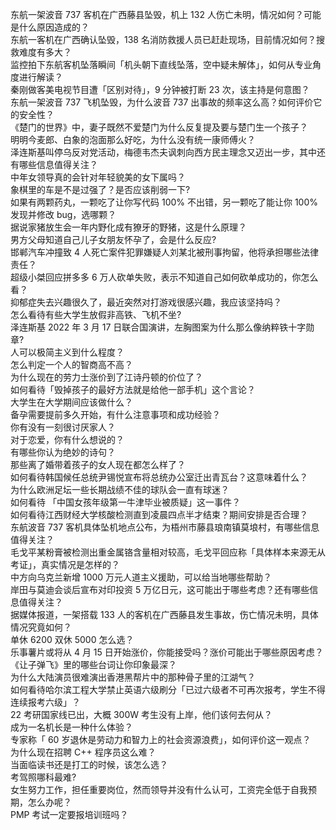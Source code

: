 东航一架波音 737 客机在广西藤县坠毁，机上 132 人伤亡未明，情况如何？可能是什么原因造成的？  
东航一客机在广西确认坠毁，138 名消防救援人员已赶赴现场，目前情况如何？搜救难度有多大？  
监控拍下东航客机坠落瞬间「机头朝下直线坠落，空中疑未解体」，如何从专业角度进行解读？  
秦刚做客美电视节目遭「区别对待」，9 分钟被打断 23 次，该主持是何意图？  
东航一架波音 737 飞机坠毁，为什么波音 737 出事故的频率这么高？如何评价它的安全性？  
《楚门的世界》中，妻子既然不爱楚门为什么反复提及要与楚门生一个孩子？  
明明今麦郎、白象的泡面那么好吃，为什么没有统一康师傅火？  
泽连斯基叫停乌反对党活动，梅德韦杰夫讽刺向西方民主理念又迈出一步，其中还有哪些信息值得关注？  
中年女领导真的会针对年轻貌美的女下属吗？  
象棋里的车是不是过强了？是否应该削弱一下?  
如果有两颗药丸，一颗吃了让你写代码 100% 不出错，另一颗吃了能让你 100% 发现并修改 bug，选哪颗？  
据说家猪放生会一年内野化成有獠牙的野猪，这是什么原理？  
男方父母知道自己儿子女朋友怀孕了，会是什么反应?  
邯郸汽车冲撞致 4 人死亡案件犯罪嫌疑人刘某北被刑事拘留，他将承担哪些法律责任？  
超级小桀回应拼多多 6 万人砍单失败，表示不知道自己如何砍单成功的，你怎么看？  
抑郁症失去兴趣很久了，最近突然对打游戏很感兴趣，我应该坚持吗？  
怎么看待有些大学生放假非高铁、飞机不坐?  
泽连斯基 2022 年 3 月 17 日联合国演讲，左胸图案为什么那么像纳粹铁十字勋章?  
人可以极简主义到什么程度？  
怎么判定一个人的智商高不高？  
为什么现在的劳力士涨价到了江诗丹顿的价位了？  
如何看待「毁掉孩子的最好方法就是给他一部手机」这个言论？  
大学生在大学期间应该做什么？  
备孕需要提前多久开始，有什么注意事项和成功经验？  
你有没有一刻很讨厌家人？  
对于恋爱，你有什么想说的？  
有哪些你认为绝妙的诗句？  
那些离了婚带着孩子的女人现在都怎么样了？  
如何看待韩国候任总统尹锡悦宣布将总统办公室迁出青瓦台？这意味着什么？  
为什么欧洲足坛一些长期战绩不佳的球队会一直有球迷？  
如何看待 「中国女孩年级第一牛津毕业被质疑」这一事件？  
如何看待江西财经大学核酸检测直到凌晨四点半才结束？期间安排是否合理？  
东航波音 737 客机具体坠机地点公布，为梧州市藤县琅南镇莫埌村，有哪些信息值得关注？  
毛戈平某粉膏被检测出重金属铬含量相对较高，毛戈平回应称「具体样本来源无从考证」，真实情况是怎样的？  
中方向乌克兰新增 1000 万元人道主义援助，可以给当地哪些帮助？  
岸田与莫迪会谈后宣布对印投资 5 万亿日元，这可能出于哪些考虑？还有哪些信息值得关注？  
据媒体报道，一架搭载 133 人的客机在广西藤县发生事故，伤亡情况未明，具体情况究竟如何？  
单休 6200 双休 5000 怎么选？  
乐事薯片或将从 4 月 15 日开始涨价，你能接受吗？涨价可能出于哪些原因考虑？  
《让子弹飞》里的哪些台词让你印象最深？  
为什么大陆演员很难演出香港黑帮片中的那种骨子里的江湖气？  
如何看待哈尔滨工程大学禁止英语六级刷分「已过六级者不可再次报考，学生不得连续报考六级」？  
22 考研国家线已出，大概 300W 考生没有上岸，他们该何去何从？  
成为一名机长是一种什么体验？  
专家称「 60 岁退休是劳动力和智力上的社会资源浪费」，如何评价这一观点？  
为什么现在招聘 C++ 程序员这么难？  
当面临读书还是打工的时候，该怎么选？  
考驾照哪科最难?  
女生努力工作，担任重要岗位，然而领导并没有什么认可，工资完全低于自我预期，怎么办呢？  
PMP 考试一定要报培训班吗？  
